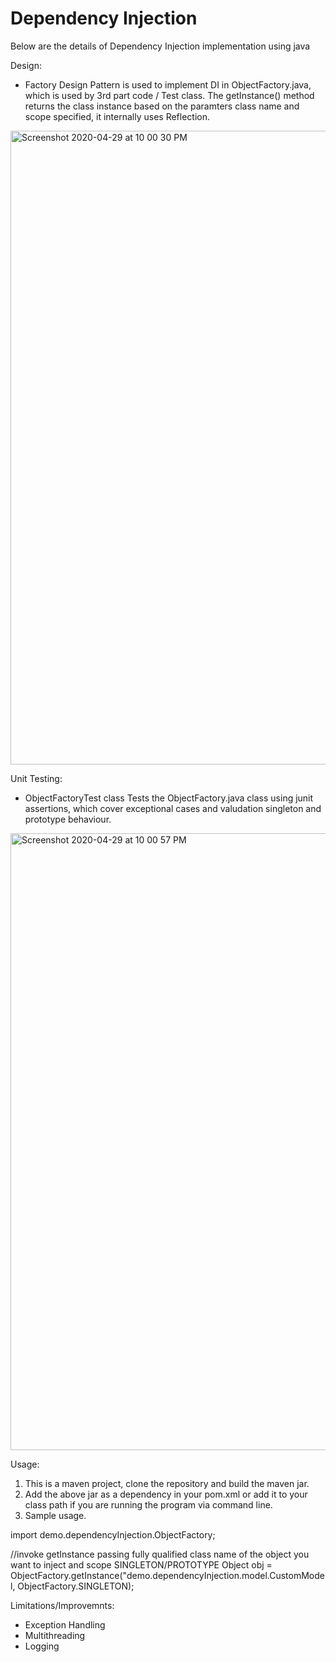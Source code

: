 # Dependency Injection

Below are the details of Dependency Injection implementation using java

Design:
- Factory Design Pattern is used to implement DI in ObjectFactory.java, which is used by 3rd part code / Test class.
  The getInstance() method returns the class instance based on the paramters class name and scope specified, 
  it internally uses Reflection.

<img width="1014" alt="Screenshot 2020-04-29 at 10 00 30 PM" src="https://user-images.githubusercontent.com/20641887/80605736-0c8bb080-8a66-11ea-82b0-557bb6355657.png">
  
  
Unit Testing:
- ObjectFactoryTest class Tests the ObjectFactory.java class using junit assertions, which cover exceptional cases 
  and valudation singleton and prototype behaviour.
  
<img width="987" alt="Screenshot 2020-04-29 at 10 00 57 PM" src="https://user-images.githubusercontent.com/20641887/80605822-25946180-8a66-11ea-800f-16f69b25c21b.png">


Usage:
1. This is a maven project, clone the repository and build the maven jar.
2. Add the above jar as a dependency in your pom.xml or add it to your class path if you are running the program via command line.
3. Sample usage.

  import demo.dependencyInjection.ObjectFactory; 
  
  //invoke getInstance passing fully qualified class name of the object you want to inject and scope SINGLETON/PROTOTYPE
  Object obj = ObjectFactory.getInstance("demo.dependencyInjection.model.CustomModel, ObjectFactory.SINGLETON);

Limitations/Improvemnts:
- Exception Handling
- Multithreading
- Logging


